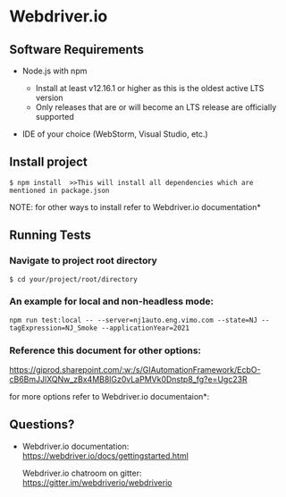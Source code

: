# Webdriver.io

## Software Requirements

* Node.js with npm
    * Install at least v12.16.1 or higher as this is the oldest active LTS version
    * Only releases that are or will become an LTS release are officially supported
    
* IDE of your choice (WebStorm, Visual Studio, etc.)

## Install project
    $ npm install  >>This will install all dependencies which are mentioned in package.json

NOTE: for other ways to install refer to Webdriver.io documentation*

## Running Tests
### Navigate to project root directory
    $ cd your/project/root/directory
    
### An example for local and non-headless mode:
    npm run test:local -- --server=nj1auto.eng.vimo.com --state=NJ --tagExpression=NJ_Smoke --applicationYear=2021 
   
### Reference this document for other options:
https://giprod.sharepoint.com/:w:/s/GIAutomationFramework/EcbO-cB6BmJJlXQNw_zBx4MB8lGz0vLaPMVk0Dnstp8_fg?e=Ugc23R  

for more options refer to Webdriver.io documentaion*:


## Questions?

*   Webdriver.io documentation: https://webdriver.io/docs/gettingstarted.html

    Webdriver.io chatroom on gitter: https://gitter.im/webdriverio/webdriverio